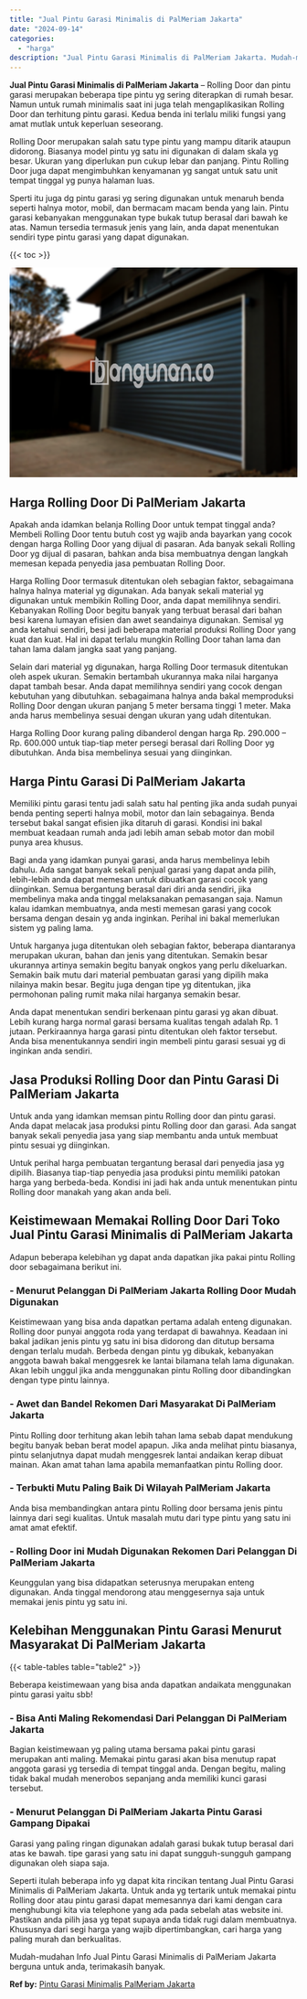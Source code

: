 ```yaml
---
title: "Jual Pintu Garasi Minimalis di PalMeriam Jakarta"
date: "2024-09-14"
categories: 
  - "harga"
description: "Jual Pintu Garasi Minimalis di PalMeriam Jakarta. Mudah-mudahan Info Jual Pintu Garasi Minimalis di PalMeriam Jakarta berguna untuk anda, terimakasih banyak...."
---
```


**Jual Pintu Garasi Minimalis di PalMeriam Jakarta** – Rolling Door dan pintu garasi merupakan beberapa tipe pintu yg sering diterapkan di rumah besar. Namun untuk rumah minimalis saat ini juga telah mengaplikasikan Rolling Door dan terhitung pintu garasi. Kedua benda ini terlalu miliki fungsi yang amat mutlak untuk keperluan seseorang.

Rolling Door merupakan salah satu type pintu yang mampu ditarik ataupun didorong. Biasanya model pintu yg satu ini digunakan di dalam skala yg besar. Ukuran yang diperlukan pun cukup lebar dan panjang. Pintu Rolling Door juga dapat mengimbuhkan kenyamanan yg sangat untuk satu unit tempat tinggal yg punya halaman luas.

Sperti itu juga dg pintu garasi yg sering digunakan untuk menaruh benda seperti halnya motor, mobil, dan bermacam macam benda yang lain. Pintu garasi kebanyakan menggunakan type bukak tutup berasal dari bawah ke atas. Namun tersedia termasuk jenis yang lain, anda dapat menentukan sendiri type pintu garasi yang dapat digunakan.

{{< toc >}}

![Jual Pintu Garasi Minimalis di PalMeriam Jakarta](/images/pintu-garasi-45.png)

## Harga Rolling Door Di PalMeriam Jakarta

Apakah anda idamkan belanja Rolling Door untuk tempat tinggal anda? Membeli Rolling Door tentu butuh cost yg wajib anda bayarkan yang cocok dengan harga Rolling Door yang dijual di pasaran. Ada banyak sekali Rolling Door yg dijual di pasaran, bahkan anda bisa membuatnya dengan langkah memesan kepada penyedia jasa pembuatan Rolling Door.

Harga Rolling Door termasuk ditentukan oleh sebagian faktor, sebagaimana halnya halnya material yg digunakan. Ada banyak sekali material yg digunakan untuk membikin Rolling Door, anda dapat memilihnya sendiri. Kebanyakan Rolling Door begitu banyak yang terbuat berasal dari bahan besi karena lumayan efisien dan awet seandainya digunakan. Semisal yg anda ketahui sendiri, besi jadi beberapa material produksi Rolling Door yang kuat dan kuat. Hal ini dapat terlalu mungkin Rolling Door tahan lama dan tahan lama dalam jangka saat yang panjang.

Selain dari material yg digunakan, harga Rolling Door termasuk ditentukan oleh aspek ukuran. Semakin bertambah ukurannya maka nilai harganya dapat tambah besar. Anda dapat memilihnya sendiri yang cocok dengan kebutuhan yang dibutuhkan. sebagaimana halnya anda bakal memproduksi Rolling Door dengan ukuran panjang 5 meter bersama tinggi 1 meter. Maka anda harus membelinya sesuai dengan ukuran yang udah ditentukan.

Harga Rolling Door kurang paling dibanderol dengan harga Rp. 290.000 – Rp. 600.000 untuk tiap-tiap meter persegi berasal dari Rolling Door yg dibutuhkan. Anda bisa membelinya sesuai yang diinginkan.

## Harga Pintu Garasi Di PalMeriam Jakarta

Memiliki pintu garasi tentu jadi salah satu hal penting jika anda sudah punyai benda penting seperti halnya mobil, motor dan lain sebagainya. Benda tersebut bakal sangat efisien jika ditaruh di garasi. Kondisi ini bakal membuat keadaan rumah anda jadi lebih aman sebab motor dan mobil punya area khusus.

Bagi anda yang idamkan punyai garasi, anda harus membelinya lebih dahulu. Ada sangat banyak sekali penjual garasi yang dapat anda pilih, lebih-lebih anda dapat memesan untuk dibuatkan garasi cocok yang diinginkan. Semua bergantung berasal dari diri anda sendiri, jika membelinya maka anda tinggal melaksanakan pemasangan saja. Namun kalau idamkan membuatnya, anda mesti memesan garasi yang cocok bersama dengan desain yg anda inginkan. Perihal ini bakal memerlukan sistem yg paling lama.

Untuk harganya juga ditentukan oleh sebagian faktor, beberapa diantaranya merupakan ukuran, bahan dan jenis yang ditentukan. Semakin besar ukurannya artinya semakin begitu banyak ongkos yang perlu dikeluarkan. Semakin baik mutu dari material pembuatan garasi yang dipilih maka nilainya makin besar. Begitu juga dengan tipe yg ditentukan, jika permohonan paling rumit maka nilai harganya semakin besar.

Anda dapat menentukan sendiri berkenaan pintu garasi yg akan dibuat. Lebih kurang harga normal garasi bersama kualitas tengah adalah Rp. 1 jutaan. Perkiraannya harga garasi pintu ditentukan oleh faktor tersebut. Anda bisa menentukannya sendiri ingin membeli pintu garasi sesuai yg di inginkan anda sendiri.

## Jasa Produksi Rolling Door dan Pintu Garasi Di PalMeriam Jakarta

Untuk anda yang idamkan memsan pintu Rolling door dan pintu garasi. Anda dapat melacak jasa produksi pintu Rolling door dan garasi. Ada sangat banyak sekali penyedia jasa yang siap membantu anda untuk membuat pintu sesuai yg diinginkan.

Untuk perihal harga pembuatan tergantung berasal dari penyedia jasa yg dipilih. Biasanya tiap-tiap penyedia jasa produksi pintu memiliki patokan harga yang berbeda-beda. Kondisi ini jadi hak anda untuk menentukan pintu Rolling door manakah yang akan anda beli.

## Keistimewaan Memakai Rolling Door Dari Toko Jual Pintu Garasi Minimalis di PalMeriam Jakarta

Adapun beberapa kelebihan yg dapat anda dapatkan jika pakai pintu Rolling door sebagaimana berikut ini.

### \- Menurut Pelanggan Di PalMeriam Jakarta Rolling Door Mudah Digunakan

Keistimewaan yang bisa anda dapatkan pertama adalah enteng digunakan. Rolling door punyai anggota roda yang terdapat di bawahnya. Keadaan ini bakal jadikan jenis pintu yg satu ini bisa didorong dan ditutup bersama dengan terlalu mudah. Berbeda dengan pintu yg dibukak, kebanyakan anggota bawah bakal menggesrek ke lantai bilamana telah lama digunakan. Akan lebih unggul jika anda menggunakan pintu Rolling door dibandingkan dengan type pintu lainnya.

### \- Awet dan Bandel Rekomen Dari Masyarakat Di PalMeriam Jakarta

Pintu Rolling door terhitung akan lebih tahan lama sebab dapat mendukung begitu banyak beban berat model apapun. Jika anda melihat pintu biasanya, pintu selanjutnya dapat mudah menggesrek lantai andaikan kerap dibuat mainan. Akan amat tahan lama apabila memanfaatkan pintu Rolling door.

### \- Terbukti Mutu Paling Baik Di Wilayah PalMeriam Jakarta

Anda bisa membandingkan antara pintu Rolling door bersama jenis pintu lainnya dari segi kualitas. Untuk masalah mutu dari type pintu yang satu ini amat amat efektif.

### \- Rolling Door ini Mudah Digunakan Rekomen Dari Pelanggan Di PalMeriam Jakarta

Keunggulan yang bisa didapatkan seterusnya merupakan enteng digunakan. Anda tinggal mendorong atau menggesernya saja untuk memakai jenis pintu yg satu ini.

## Kelebihan Menggunakan Pintu Garasi Menurut Masyarakat Di PalMeriam Jakarta

{{< table-tables table="table2" >}}

Beberapa keistimewaan yang bisa anda dapatkan andaikata menggunakan pintu garasi yaitu sbb!

### \- Bisa Anti Maling Rekomendasi Dari Pelanggan Di PalMeriam Jakarta

Bagian keistimewaan yg paling utama bersama pakai pintu garasi merupakan anti maling. Memakai pintu garasi akan bisa menutup rapat anggota garasi yg tersedia di tempat tinggal anda. Dengan begitu, maling tidak bakal mudah menerobos sepanjang anda memiliki kunci garasi tersebut.

### \- Menurut Pelanggan Di PalMeriam Jakarta Pintu Garasi Gampang Dipakai

Garasi yang paling ringan digunakan adalah garasi bukak tutup berasal dari atas ke bawah. tipe garasi yang satu ini dapat sungguh-sungguh gampang digunakan oleh siapa saja.

Seperti itulah beberapa info yg dapat kita rincikan tentang Jual Pintu Garasi Minimalis di PalMeriam Jakarta. Untuk anda yg tertarik untuk memakai pintu Rolling door atau pintu garasi dapat memesannya dari kami dengan cara menghubungi kita via telephone yang ada pada sebelah atas website ini. Pastikan anda pilih jasa yg tepat supaya anda tidak rugi dalam membuatnya. Khususnya dari segi harga yang wajib dipertimbangkan, cari harga yang paling murah dan berkualitas.

Mudah-mudahan Info Jual Pintu Garasi Minimalis di PalMeriam Jakarta berguna untuk anda, terimakasih banyak.

**Ref by:** [Pintu Garasi Minimalis PalMeriam Jakarta](https://id.wikipedia.org/wiki/Pintu)
